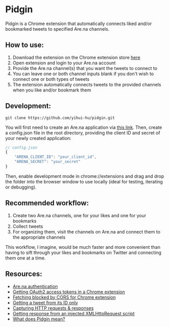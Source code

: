 # Pidgin

Pidgin is a Chrome extension that automatically connects liked and/or bookmarked tweets to specified Are.na channels.

## How to use:

1. Download the extension on the Chrome extension store [here](https://google.com)
2. Open extension and login to your Are.na account
3. Provide the Are.na channel(s) that you want the tweets to connect to
4. You can leave one or both channel inputs blank if you don't wish to connect one or both types of tweets
5. The extension automatically connects tweets to the provided channels when you like and/or bookmark them

## Development:

```
git clone https://github.com/yihui-hu/pidgin.git
```

You will first need to create an Are.na application via [this link](https://dev.are.na/oauth/applications). Then, create a config.json file in the root directory, providing the client ID and secret of your newly created application:
```javascript
// config.json
{
    "ARENA_CLIENT_ID": "your_client_id",
    "ARENA_SECRET": "your_secret"
}
```

Then, enable development mode in chrome://extensions and drag and drop the folder into the browser window to use locally (ideal for testing, iterating or debugging).

## Recommended workflow:

1. Create two Are.na channels, one for your likes and one for your bookmarks
2. Collect tweets
3. For organizing them, visit the channels on Are.na and connect them to the appropriate channels

This workflow, I imagine, would be much faster and more convenient than having to sift through your likes and bookmarks on Twitter and connecting them one at a time.

## Resources:
- [Are.na authentication](https://dev.are.na/documentation/authentication)
- [Getting OAuth2 access tokens in a Chrome extension](https://developer.chrome.com/docs/extensions/reference/identity/)
- [Fetching blocked by CORS for Chrome extension](https://stackoverflow.com/questions/64732755/access-to-fetch-has-been-blocked-by-cors-policy-chrome-extension-error)
- [Getting a tweet from its ID only](https://stackoverflow.com/a/68430741)
- [Capturing HTTP requests & responses](https://stackoverflow.com/questions/8939467/chrome-extension-to-read-http-response)
- [Getting response from an injected XMLHttpRequest script](https://gist.github.com/yihui-hu/43b4c5c45cb2b32cfc7d653a64c5742d)
- [What does Pidgin mean?](https://en.wikipedia.org/wiki/Pidgin)